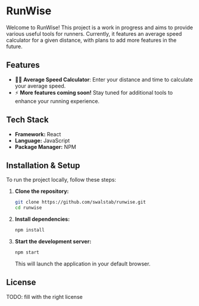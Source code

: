 # RunWise

Welcome to RunWise! This project is a work in progress and aims to provide various useful tools for runners. Currently, it features an average speed calculator for a given distance, with plans to add more features in the future.

## Features

- 🏃‍♂️ **Average Speed Calculator**: Enter your distance and time to calculate your average speed.
- ⚡ **More features coming soon!** Stay tuned for additional tools to enhance your running experience.

## Tech Stack

- **Framework:** React
- **Language:** JavaScript
- **Package Manager:** NPM

## Installation & Setup

To run the project locally, follow these steps:

1. **Clone the repository:**

   ```sh
   git clone https://github.com/swalstab/runwise.git
   cd runwise
   ```

2. **Install dependencies:**

   ```sh
   npm install
   ```

3. **Start the development server:**
   ```sh
   npm start
   ```
   This will launch the application in your default browser.

## License

TODO: fill with the right license
